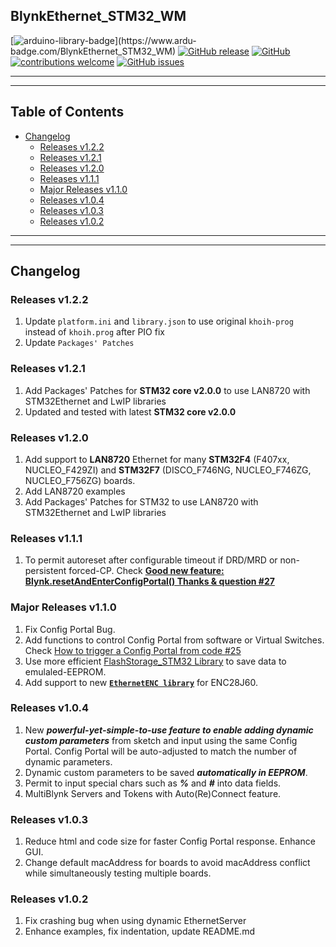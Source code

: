 ## BlynkEthernet_STM32_WM

[![arduino-library-badge](https://www.ardu-badge.com/badge/BlynkEthernet_STM32_WM.svg?)](https://www.ardu-badge.com/BlynkEthernet_STM32_WM)
[![GitHub release](https://img.shields.io/github/release/khoih-prog/BlynkEthernet_STM32_WM.svg)](https://github.com/khoih-prog/BlynkEthernet_STM32_WM/releases)
[![GitHub](https://img.shields.io/github/license/mashape/apistatus.svg)](https://github.com/khoih-prog/BlynkEthernet_STM32_WM/blob/master/LICENSE)
[![contributions welcome](https://img.shields.io/badge/contributions-welcome-brightgreen.svg?style=flat)](#Contributing)
[![GitHub issues](https://img.shields.io/github/issues/khoih-prog/BlynkEthernet_STM32_WM.svg)](http://github.com/khoih-prog/BlynkEthernet_STM32_WM/issues)

---
---

## Table of Contents

* [Changelog](#changelog)
  * [Releases v1.2.2](#releases-v122)
  * [Releases v1.2.1](#releases-v121)
  * [Releases v1.2.0](#releases-v120)
  * [Releases v1.1.1](#releases-v111)
  * [Major Releases v1.1.0](#major-releases-v110)
  * [Releases v1.0.4](#releases-v104)
  * [Releases v1.0.3](#releases-v103)
  * [Releases v1.0.2](#releases-v102)


---
---

## Changelog

### Releases v1.2.2

1. Update `platform.ini` and `library.json` to use original `khoih-prog` instead of `khoih.prog` after PIO fix
2. Update `Packages' Patches`


### Releases v1.2.1

1. Add Packages' Patches for **STM32 core v2.0.0** to use LAN8720 with STM32Ethernet and LwIP libraries
2. Updated and tested with latest **STM32 core v2.0.0**

### Releases v1.2.0

1. Add support to **LAN8720** Ethernet for many **STM32F4** (F407xx, NUCLEO_F429ZI) and **STM32F7** (DISCO_F746NG, NUCLEO_F746ZG, NUCLEO_F756ZG) boards.
2. Add LAN8720 examples
3. Add Packages' Patches for STM32 to use LAN8720 with STM32Ethernet and LwIP libraries

### Releases v1.1.1

1. To permit autoreset after configurable timeout if DRD/MRD or non-persistent forced-CP. Check [**Good new feature: Blynk.resetAndEnterConfigPortal() Thanks & question #27**](https://github.com/khoih-prog/Blynk_WM/issues/27)

### Major Releases v1.1.0

1. Fix Config Portal Bug. 
2. Add functions to control Config Portal from software or Virtual Switches. Check [How to trigger a Config Portal from code #25](https://github.com/khoih-prog/Blynk_WM/issues/25)
3. Use more efficient [FlashStorage_STM32 Library](https://github.com/khoih-prog/FlashStorage_STM32) to save data to emulaled-EEPROM.
4. Add support to new [**`EthernetENC library`**](https://github.com/jandrassy/EthernetENC) for ENC28J60.


### Releases v1.0.4

1. New ***powerful-yet-simple-to-use feature to enable adding dynamic custom parameters*** from sketch and input using the same Config Portal. Config Portal will be auto-adjusted to match the number of dynamic parameters.
2. Dynamic custom parameters to be saved ***automatically in EEPROM***.
3. Permit to input special chars such as ***%*** and ***#*** into data fields.
4. MultiBlynk Servers and Tokens with Auto(Re)Connect feature.

### Releases v1.0.3
1. Reduce html and code size for faster Config Portal response. Enhance GUI.
2. Change default macAddress for boards to avoid macAddress conflict while simultaneously testing multiple boards.

### Releases v1.0.2

1. Fix crashing bug when using dynamic EthernetServer
2. Enhance examples, fix indentation, update README.md



